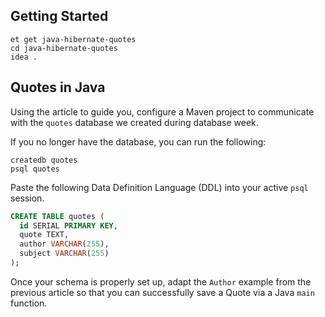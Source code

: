 ## Getting Started

```no-highlight
et get java-hibernate-quotes
cd java-hibernate-quotes
idea .
```

## Quotes in Java

Using the article to guide you, configure a Maven project to communicate with the `quotes` database we created during database week.

If you no longer have the database, you can run the following:

```no-highlight
createdb quotes
psql quotes
```

Paste the following Data Definition Language (DDL) into your active `psql` session.

```sql
CREATE TABLE quotes (
  id SERIAL PRIMARY KEY,
  quote TEXT,
  author VARCHAR(255),
  subject VARCHAR(255)
);
```

Once your schema is properly set up, adapt the `Author` example from the previous article so that you can successfully save a Quote via a Java `main` function.
